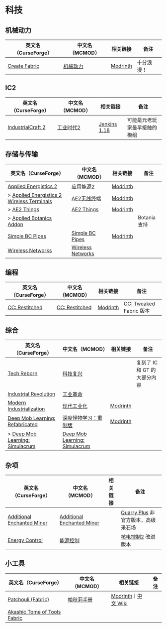 # 科技

## 机械动力

| 英文名（CurseForge）                                                        | 中文名（MCMOD）                                  | 相关链接                                           | 备注       |
| --------------------------------------------------------------------------- | ------------------------------------------------ | -------------------------------------------------- | ---------- |
| [Create Fabric](https://www.curseforge.com/minecraft/mc-mods/create-fabric) | [机械动力](https://www.mcmod.cn/class/2021.html) | [Modrinth](https://modrinth.com/mod/create-fabric) | 十分浪漫！ |

## IC2

| 英文名（CurseForge）                                                               | 中文名（MCMOD）                                | 相关链接                                                        | 备注                         |
| ---------------------------------------------------------------------------------- | ---------------------------------------------- | --------------------------------------------------------------- | ---------------------------- |
| [IndustrialCraft 2](https://www.curseforge.com/minecraft/mc-mods/industrial-craft) | [工业时代2](https://www.mcmod.cn/class/2.html) | [Jenkins 1.18](https://jenkins.ic2.player.to/job/IC2/job/1.18/) | 可能是元老玩家最早接触的模组 |

## 存储与传输

| 英文名（CurseForge）                                                                                                                | 中文名（MCMOD）                                           | 相关链接                                                                      | 备注         |
| ----------------------------------------------------------------------------------------------------------------------------------- | --------------------------------------------------------- | ----------------------------------------------------------------------------- | ------------ |
| [Applied Energistics 2](https://www.curseforge.com/minecraft/mc-mods/applied-energistics-2)                                         | [应用能源2](https://www.mcmod.cn/class/260.html)          | [Modrinth](https://modrinth.com/mod/ae2)                                      |              |
| > [Applied Energistics 2 Wireless Terminals](https://www.curseforge.com/minecraft/mc-mods/applied-energistics-2-wireless-terminals) | [AE2无线终端](https://www.mcmod.cn/class/3712.html)       | [Modrinth](https://modrinth.com/mod/applied-energistics-2-wireless-terminals) |              |
| > [AE2 Things](https://www.curseforge.com/minecraft/mc-mods/ae2things)                                                              | [AE2 Things](https://www.mcmod.cn/class/6421.html)        | [Modrinth](https://modrinth.com/mod/aeinfinitybooster)                        |              |
| > [Applied Botanics Addon](https://www.curseforge.com/minecraft/mc-mods/applied-botanics-addon)                                     |                                                           |                                                                               | Botania 支持 |
| [Simple BC Pipes](https://www.curseforge.com/minecraft/mc-mods/SimplePipes)                                                         | [Simple BC Pipes](https://www.mcmod.cn/class/2001.html)   | [Modrinth](https://modrinth.com/mod/simple-pipes)                             |              |
| [Wireless Networks](https://www.curseforge.com/minecraft/mc-mods/wireless-networks)                                                 | [Wireless Networks](https://www.mcmod.cn/class/5418.html) |                                                                               |              |

## 编程

| 英文名（CurseForge）                                                         | 中文名（MCMOD）                                        | 相关链接                                           | 备注                                                            |
| ---------------------------------------------------------------------------- | ------------------------------------------------------ | -------------------------------------------------- | --------------------------------------------------------------- |
| [CC: Restitched](https://www.curseforge.com/minecraft/mc-mods/cc-restitched) | [CC: Restitched](https://www.mcmod.cn/class/3518.html) | [Modrinth](https://modrinth.com/mod/cc-restitched) | [CC: Tweaked](https://www.mcmod.cn/class/1681.html) Fabric 版本 |

## 综合

| 英文名（CurseForge）                                                                                           | 中文名（MCMOD）                                                       | 相关链接                                                            | 备注                         |
| -------------------------------------------------------------------------------------------------------------- | --------------------------------------------------------------------- | ------------------------------------------------------------------- | ---------------------------- |
| [Tech Reborn](https://www.curseforge.com/minecraft/mc-mods/techreborn)                                         | [科技复兴](https://www.mcmod.cn/class/558.html)                       |                                                                     | 复刻了 IC 和 GT 的大部分内容 |
| [Industrial Revolution](https://www.curseforge.com/minecraft/mc-mods/industrial-revolution)                    | [工业革命](https://www.mcmod.cn/class/2752.html)                      |                                                                     |                              |
| [Modern Industrialization](https://www.curseforge.com/minecraft/mc-mods/modern-industrialization)              | [现代工业化](https://www.mcmod.cn/class/3472.html)                    | [Modrinth](https://modrinth.com/mod/modern-industrialization)       |                              |
| [Deep Mob Learning: Refabricated](https://www.curseforge.com/minecraft/mc-mods/deep-mob-learning-refabricated) | [深度怪物学习：重制版](https://www.mcmod.cn/class/3003.html)          | [Modrinth](https://modrinth.com/mod/deep-mob-learning-refabricated) |                              |
| > [Deep Mob Learning: Simulacrum](https://www.curseforge.com/minecraft/mc-mods/deep-mob-learning-simulacrum)   | [Deep Mob Learning: Simulacrum](https://www.mcmod.cn/class/5740.html) |                                                                     |                              |

## 杂项

| 英文名（CurseForge）                                                                                  | 中文名（MCMOD）                                                    | 相关链接 | 备注                                                                      |
| ----------------------------------------------------------------------------------------------------- | ------------------------------------------------------------------ | -------- | ------------------------------------------------------------------------- |
| [Additional Enchanted Miner](https://www.curseforge.com/minecraft/mc-mods/additional-enchanted-miner) | [Additional Enchanted Miner](https://www.mcmod.cn/class/1585.html) |          | [Quarry Plus](https://www.mcmod.cn/class/289.html) 非官方版本，高级采石场 |
| [Energy Control](https://www.curseforge.com/minecraft/mc-mods/energy-control)                         | [能源控制](https://www.mcmod.cn/class/2591.html)                   |          | [核电控制2](https://www.mcmod.cn/class/24.html) 改进版本                  |

## 小工具

| 英文名（CurseForge）                                                                                      | 中文名（MCMOD）                                    | 相关链接                                                                                                              | 备注 |
| --------------------------------------------------------------------------------------------------------- | -------------------------------------------------- | --------------------------------------------------------------------------------------------------------------------- | ---- |
| [Patchouli (Fabric)](https://www.curseforge.com/minecraft/mc-mods/patchouli-fabric)                       | [帕秋莉手册](https://www.mcmod.cn/class/1388.html) | [Modrinth](https://modrinth.com/mod/patchouli)丨[中文 Wiki](https://github.com/SQwatermark/Patchouli-wiki-zh_cn/wiki) |      |
| [Akashic Tome of Tools Fabric](https://www.curseforge.com/minecraft/mc-mods/akashic-tome-of-tools-fabric) |                                                    |                                                                                                                       |      |
